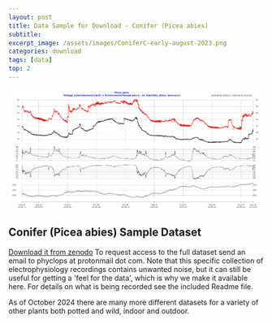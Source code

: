 ```yaml
---
layout: post
title: Data Sample for Download - Conifer (Picea abies)
subtitle: 
excerpt_image: /assets/images/ConiferC-early-august-2023.png
categories: download
tags: [data]
top: 2
---
```


![Conifer](/assets/images/ConiferC-early-august-2023.png)

## Conifer (Picea abies) Sample Dataset
[Download it from zenodo](https://zenodo.org/doi/10.5281/zenodo.10557077)
To request access to the full dataset send an email to phyclops at protonmail dot com. Note that this specific collection of electrophysiology recordings contains unwanted noise, but it can still be useful for getting a 'feel for the data', which is why we make it available here. For details on what is being recorded see the included Readme file. 

As of October 2024 there are many more different datasets for a variety of other plants both potted and wild, indoor and outdoor.
<br/>
